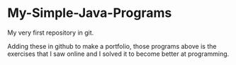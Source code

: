 # My-Simple-Java-Programs
My very first repository in git.

Adding these in github to make a portfolio, those programs above is the exercises that I saw online and I solved it to become better at programming.
